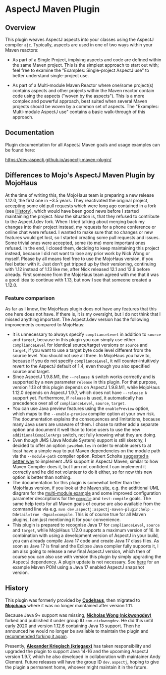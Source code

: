 # AspectJ Maven Plugin

## Overview 
This plugin weaves AspectJ aspects into your classes using the AspectJ compiler `ajc`.
Typically, aspects are used in one of two ways within your Maven reactors:

  * As part of a Single Project, implying aspects and code are defined within the same Maven project.
    This is the simplest approach to start out with; feel free to examine the
    "Examples: Single-project AspectJ use" to better understand single-project use.

  * As part of a Multi-module Maven Reactor where one/some project(s) contains aspects and other
    projects within the Maven reactor contain code using the aspects ("woven by the aspects").
    This is a more complex and powerful approach, best suited when several Maven projects should be woven
    by a common set of aspects. The "Examples: Multi-module AspectJ use" contains a basic walk-through
    of this approach.

## Documentation

Plugin documentation for all AspectJ Maven goals and usage examples can be found here:

https://dev-aspectj.github.io/aspectj-maven-plugin/

## Differences to Mojo's AspectJ Maven Plugin by MojoHaus

At the time of writing this, the MojoHaus team is preparing a new release 1.12.0, the first one in ~3.5 years. They
reactivated the original project, accepting some old pull requests which were long ago contained in a fork (see
[History](#history)), which would have been good news before I started maintaining the project. Now the situation is,
that they refused to contribute to the AspectJ.dev fork. When I tried talking about merging back my changes into their
project instead, my requests for a phone conference or online chat were refused. I wanted to make sure that no changes
or new features would get lost, so I started creating some pull requests and issues. Some trivial ones were accepted,
some (to me) more important ones refused. In the end, I closed them, deciding to keep maintaining this project instead,
because I did not want to lose any prior work by Nick Wong or myself. Please by all means feel free to use the MojoHaus
version, if you feel better with it. Just don't get tripped up by their versioning, continuing with 1.12 instead of 1.13
like me, after Nick released 12.1 and 12.6 before already. First someone from the MojoHaus team agreed with me that it
was a good idea to continue with 1.13, but now I see that someone created a 1.12.0.

### Feature comparison

As far as I know, the MojoHaus plugin does not have any features that this one here does not have. If there is, it is my
oversight, but I do not think that I missed anything important. The AspectJ.dev version has the following improvements
compared to MojoHaus:

  * It is unnecessary to always specify `complianceLevel` in addition to `source` and `target`, because in this plugin
    you can simply use either `complianceLevel` for identical source/target versions or `source` and `target`, if you
    want to use a target byte code level different from the source level. You should not use all three. In MojoHaus you
    have to, because if you do not specify `complianceLevel`, it will counter-intuitively revert to the AspectJ default
    of 1.4, even though you also specified source and target.
  * Since AspectJ 1.9.8.M1, the `--release N` switch works correctly and is supported by a new parameter `release` in
    this plugin. For that purpose, version 1.13 of this plugin depends on AspectJ 1.9.8.M1, while MojoHaus 1.12.0
    depends on AspectJ 1.9.7, which does not have `--release N` support yet. Furthermore, if `release` is used, it
    automatically has precedence over all of `complianceLevel`, `source`, `target`.
  * You can use Java preview features using the `enablePreview` option, which maps to the `--enable-preview` compiler
    option at your own risk. The documentation explains the consequences and limitations, because many Java users are
    unaware of them. I chose to rather add a separate option and document it well than to force users to use the new
    `additionalCompilerArgs` switch, not fully knowing what they are doing.
  * Even though JMS (Java Module System) support is still sketchy, I decided to offer an option `javaModules` in order
    to enable users to at least have a simple way to put Maven dependencies on the module path via the `--module-path`
    compiler option. Robert Scholte [suggested a better way](https://github.com/mojohaus/aspectj-maven-plugin/pull/100#discussion_r646632402)
    to implement JMS support in AspectJ Maven, similar to how Maven Compiler does it, but I am not confident I can
    implement it correctly and he did not volunteer to do it either, so for now this new option is better than nothing.
  * The documentation for this plugin is somewhat better than the MojoHaus version, if you look at the
    [Maven site](https://dev-aspectj.github.io/aspectj-maven-plugin/), e.g. the additional UML diagram for the
    [multi-module example](https://dev-aspectj.github.io/aspectj-maven-plugin/multimodule/multimodule_strategy.html)
    and some improved configuration parameter descriptions for the
    [`compile`](https://dev-aspectj.github.io/aspectj-maven-plugin/compile-mojo.html) and `test-compile` goals. The same
    help texts for all Maven goals of course are also available from the command line via e.g.
    `mvn dev.aspectj:aspectj-maven-plugin:help -Ddetail=true -Dgoal=compile`. This is of course true for all Maven
    plugins, I am just mentioning it for your convenience.
  * This plugin is prepared to recognise Java 17 for `complianceLevel`, `source` and `target`, while MojoHaus 1.12.0
    supports a maximum version of 16. In combination with using a development version of AspectJ in your build, you can 
    already compile Java 17 code and create Java 17 class files. As soon as Java 17 is final and the Eclipse Java 
    compiler fully supports it, I am also going to release a new final AspectJ version, which then of course you can
    also use with version this plugin by simply upgrading the AspectJ dependency. A plugin update is not necessary. 
    See [here](https://github.com/eclipse/org.aspectj/issues/79#issuecomment-888284841) for an example Maven POM using a
    Java 17 enabled AspectJ snapshot version. 

## History

This plugin was formerly provided by [**Codehaus**](https://www.infoworld.com/article/2892227/codehaus-the-once-great-house-of-code-has-fallen.html),
then migrated to [**Mojohaus**](https://www.mojohaus.org/) where it was no longer maintained after version 1.11.

Because Java 9+ support was missing, [**Nicholas Wong (nickwongdev)**](https://github.com/nickwongdev) forked and
published it under group ID `com.nickwongdev`. He did this until early 2020 and version 1.12.6 containing Java 13
support. Then he announced he would no longer be available to maintain the plugin and
[recommended forking it again](https://github.com/mojohaus/aspectj-maven-plugin/pull/45#issuecomment-803142741).

Presently, [**Alexander Kriegisch (kriegaex)**](https://github.com/kriegaex) has taken responsibility and upgraded the
plugin to support Java 14-16 and the upcoming AspectJ version 1.9.7, which he also developed in collaboration with
maintainer Andy Clement. Future releases will have the group ID `dev.aspectj`, hoping to give the plugin a permanent
home, whoever might maintain it in the future.
